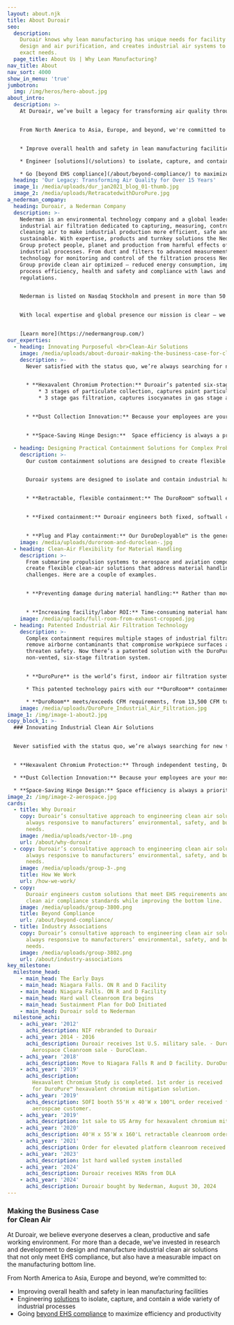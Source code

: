```yaml
---
layout: about.njk
title: About Duroair
seo:
  description:
    Duroair knows why lean manufacturing has unique needs for facility
    design and air purification, and creates industrial air systems to meet your
    exact needs.
  page_title: About Us | Why Lean Manufacturing?
nav_title: About
nav_sort: 4000
show_in_menu: 'true'
jumbotron:
  img: /img/heros/hero-about.jpg
about_intro:
  description: >-
    At Duroair, we’ve built a legacy for transforming air quality through customization. Need to do surfacing and coating without contaminating your other processes in the same indoor space? Want to reduce your footprint and eliminate the need to move workpieces? We’ll partner with you to learn your processes so we can customize a clean-air solution that will increase your efficiency while helping you provide a clean, safe, and productive working environment.


    From North America to Asia, Europe, and beyond, we're committed to customizing clean-air solutions to help customers like you: 


    * Improve overall health and safety in lean manufacturing facilities.

    * Engineer [solutions](/solutions) to isolate, capture, and contain a wide variety of industrial processes.

    * Go [beyond EHS compliance](/about/beyond-compliance/) to maximize efficiency and productivity.
  heading: 'Our Legacy: Transforming Air Quality for Over 15 Years'
  image_1: /media/uploads/dur_jan2021_blog_01-thumb.jpg
  image_2: /media/uploads/RetracatedwithDuroPure.jpg
a_nederman_company:
  heading: Duroair, a Nederman Company
  description: >-
    Nederman is an environmental technology company and a global leader in
    industrial air filtration dedicated to capturing, measuring, controlling and
    cleaning air to make industrial production more efficient, safe and
    sustainable. With expertise, products and turnkey solutions the Nederman
    Group protect people, planet and production from harmful effects of
    industrial processes. From duct and filters to advanced measurements
    technology for monitoring and control of the filtration process Nederman
    Group provide clean air optimized – reduced energy consumption, improved
    process efficiency, health and safety and compliance with laws and
    regulations.


    Nederman is listed on Nasdaq Stockholm and present in more than 50 countries.


    With local expertise and global presence our mission is clear – we shape the future for clean air. 


    [Learn more](https://nedermangroup.com/)
our_experties:
  - heading: Innovating Purposeful <br>Clean-Air Solutions
    image: /media/uploads/about-duroair-making-the-business-case-for-clean-air.jpg
    description: >-
      Never satisfied with the status quo, we’re always searching for new technology and methods for purposeful innovation to help you create a clean-air competitive advantage. Duroair systems are designed to isolate and contain industrial hazards and filter contaminants or protect sensitive manufacturing processes from external contamination. Our systems are designed around your processes to create a more clean, productive and safe work environment.


      * **Hexavalent Chromium Protection:** Duroair’s patented six-stage filtration scrubs the air of particulates including hexavalent chromium, heavy metals, isocyanates and VOCs exceeding NESHAP 319 requirements and returns filtered clean back into a workspace.  
          * 3 stages of particulate collection, captures paint particulate including hexavalent chromium, heavy metals and particulate isocyanates. 
          * 3 stage gas filtration, captures isocyanates in gas stage and destroys VOCs with two stages of carbon adsorbtion and 1 stage of UV PCO (photocatalytic oxidation) technology.


      * **Dust Collection Innovation:** Because your employees are your most valuable assets, Duroair has developed DuroDust™, a dust collection system that provides a properly vented, regulated work area that limits employees' exposure to respirable silica, metal dust, and other particulates.


      * **Space-Saving Hinge Design:**  Space efficiency is always a priority, so Duroair has created a new hinge design that does not impact the enclosure footprint and moves up in the vertical wall axis, while the building retracts to under 20 percent of its extended length.

  - heading: Designing Practical Containment Solutions for Complex Problem
    description: >-
      Our custom containment solutions are designed to create flexible work environments that enhance production standards, address workflow challenges, and protect people and processes. Duroair provides clean air solutions for coating operations, prep rooms, mechanical assembly, isolation rooms (NDT), dust collection and clean rooms.


      Duroair systems are designed to isolate and contain industrial hazards and filter contaminants or protect sensitive manufacturing processes from external contamination. 


      * **Retractable, flexible containment:** The DuroRoom™ softwall enclosure retracts to 20% of its extended length to save space when not in use and to accommodate material handling by allowing easy access to overhead cranes. DuroRoom’s retractability and portability  address workflow and footprint issues that cost time and money.


      * **Fixed containment:** Duroair engineers both fixed, softwall containment solutions, as well as hardwall clean-air solutions. The DuroRoom™ Hardwall is designed to accommodate wider spans (over 65 feet) for large assemblies. Its modular walls are easy to move and reconfigure as needed for sub-assemblies.


      * **Plug and Play containment:** Our DuroDeployable™ is the generator-ready paint booth for rapid, Plug and Play deployment. We developed it by combining the DuroRoom softwall, retractable enclosure and the DuroPure™ air filtration system for safe, compliant spray operations in garrison or while deployed.
    image: /media/uploads/duroroom-and-duroclean-.jpg
  - heading: Clean-Air Flexibility for Material Handling
    description: >-
      From submarine propulsion systems to aerospace and aviation components, we
      create flexible clean-air solutions that address material handling
      challenges. Here are a couple of examples.


      * **Preventing damage during material handling:** Rather than moving pieces into spray booths, prep areas, or clean rooms, Duroair customizes portable clean-air enclosures to isolate and move with each piece. This prevents costly damage that can happen from over-handling.


      * **Increasing facility/labor ROI:** Time-consuming material handling can eat into your profits because it ties up facility floor space and labor. Duroair’s clean-air solutions can retract to store when not in use. This minimizes space and labor required for material handling, enabling you to take on additional, more profitable projects in-house.
    image: /media/uploads/full-room-from-exhaust-cropped.jpg
  - heading: Patented Industrial Air Filtration Technology
    description: >-
      Complex containment requires multiple stages of industrial filtration to
      remove airborne contaminants that compromise workpiece surfaces and
      threaten safety. Now there’s a patented solution with the DuroPure™
      non-vented, six-stage filtration system. 


      * **DuroPure** is the world’s first, indoor air filtration system that goes beyond OSHA compliance to capture 99+% of airborne particulates like hexavalent chromium, VOCs, and isocyanates, and recirculates clean air back into the workspace.

      * This patented technology pairs with our **DuroRoom** containment systems to create a clean-air envelope around each workpiece, for a contaminant-free, portable workstation. It also pairs with our patented, Taper Draft Airflow technology that goes beyond traditional cross drafts by creating indoor environments that are so clean, they exceed OSHA compliance requirements.

      * **DuroRoom** meets/exceeds CFM requirements, from 13,500 CFM to 200,000 CFM and beyond, to achieve airflow over 100 FPM at the intake filter face and ensure airflow remains below code requirements of 25% of the LEL (lower explosion limit). It’s also been tested by the Defense Centers for Public Health – Aberdeen (DCPH-A) and verified by Army Engineers and Industrial Hygienists.
    image: /media/uploads/DuroPure_Industrial_Air_Filtration.jpg
image_1: /img/image-1-about2.jpg
copy_block_1: >-
  ### Innovating Industrial Clean Air Solutions


  Never satisfied with the status quo, we’re always searching for new technology and methods for creating a clean air competitive advantage:


  * **Hexavalent Chromium Protection:** Through independent testing, Duroair has verified that our exhaust systems meet or exceed NESHAP 319 standards by capturing and containing hexavalent chromium – allowing clean air to be recirculated back into the manufacturing space or vented outside.

  * **Dust Collection Innovation:** Because your employees are your most valuable assets, Duroair has developed [DuroDust™](/products/durodust), a dust collection system that provides a properly-vented, regulated work area that limits employees’ exposure to respirable silica, metal dust, and other particulates.

  * **Space-Saving Hinge Design:** Space efficiency is always a priority, so Duroair has created a new hinge design that does not impact the enclosure footprint and moves up in the vertical wall axis, while the building retracts to under 20 percent of its extended length.
image_2: /img/image-2-aerospace.jpg
cards:
  - title: Why Duroair
    copy: Duroair’s consultative approach to engineering clean air solutions is
      always responsive to manufacturers’ environmental, safety, and budgetary
      needs.
    image: /media/uploads/vector-10-.png
    url: /about/why-duroair
  - copy: Duroair’s consultative approach to engineering clean air solutions is
      always responsive to manufacturers’ environmental, safety, and budgetary
      needs.
    image: /media/uploads/group-3-.png
    title: How We Work
    url: /how-we-work/
  - copy:
      Duroair engineers custom solutions that meet EHS requirements and other
      clean air compliance standards while improving the bottom line.
    image: /media/uploads/group-3800.png
    title: Beyond Compliance
    url: /about/beyond-compliance/
  - title: Industry Associations
    copy: Duroair’s consultative approach to engineering clean air solutions is
      always responsive to manufacturers’ environmental, safety, and budgetary
      needs.
    image: /media/uploads/group-3802.png
    url: /about/industry-associations
key_milestone:
  milestone_head:
    - main_head: The Early Days
    - main_head: Niagara Falls. ON R and D Facility
    - main_head: Niagara Falls. ON R and D Facility
    - main_head: Hard wall Cleanroom Era begins
    - main_head: Sustainment Plan for DoD Initiated
    - main_head: Duroair sold to Nederman
  milestone_achi:
    - achi_year: '2012'
      achi_description: NIF rebranded to Duroair
    - achi_year: 2014 - 2016
      achi_description: Duroair receives 1st U.S. military sale. - DuroCap™ 1st
        Aerospace Cleanroom sale - DuroClean.
    - achi_year: '2018'
      achi_description: Move to Niagara Falls R and D facility. DuroDust™ is launched.
    - achi_year: '2019'
      achi_description:
        Hexavalent Chromium Study is completed. 1st order is received
        for DuroPure™ hexavalent chromium mitigation solution.
    - achi_year: '2019'
      achi_description: SOFI booth 55'H x 40'W x 100"L order received from large
        aerospcae customer.
    - achi_year: '2019'
      achi_description: 1st sale to US Army for hexavalent chromium mitigation.
    - achi_year: '2020'
      achi_description: 40'H x 55'W x 160'L retractable cleanroom order received-DuroClean™.
    - achi_year: '2021'
      achi_description: Order for elevated platform cleanroom received.
    - achi_year: '2023'
      achi_description: 1st hard walled system installed
    - achi_year: '2024'
      achi_description: Duroair receives NSNs from DLA
    - achi_year: '2024'
      achi_description: Duroair bought by Nederman, August 30, 2024
---
```


### Making the Business Case<br>for Clean Air

At Duroair, we believe everyone deserves a clean, productive and safe working environment. For more than a decade, we’ve invested in research and development to design and manufacture industrial clean air solutions that not only meet EHS compliance, but also have a measurable impact on the manufacturing bottom line.

From North America to Asia, Europe and beyond, we’re committed to:

- Improving overall health and safety in lean manufacturing facilities
- Engineering [solutions](/solutions) to isolate, capture, and contain a wide variety of industrial processes
- Going [beyond EHS compliance](/about/beyond-compliance/) to maximize efficiency and productivity
